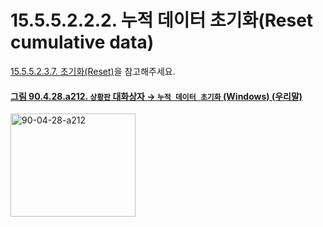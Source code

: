 # 15.5.5.2.2.2. 누적 데이터 초기화(Reset cumulative data)
[15.5.5.2.3.7. 초기화(Reset)](./15-05-05-02-03-07-reset.md)을 참고해주세요.

<a id="90-04-28-a212"></a>

#### [그림 90.4.28.a212. `상황판` 대화상자 → `누적 데이터 초기화` (Windows) (우리말)](./90-04-0028-dashboard.md#90-04-28-a212)
<img width="200" height="165" alt="90-04-28-a212" src="https://github.com/user-attachments/assets/06f65ef4-836d-4984-85cf-bee69775b6c1" />